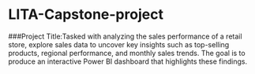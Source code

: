 # LITA-Capstone-project
###Project Title:Tasked with analyzing the sales performance of a retail store, explore sales data to uncover key insights such as top-selling products, regional performance, and monthly sales trends. The goal is to produce an interactive Power BI dashboard that highlights these findings.
